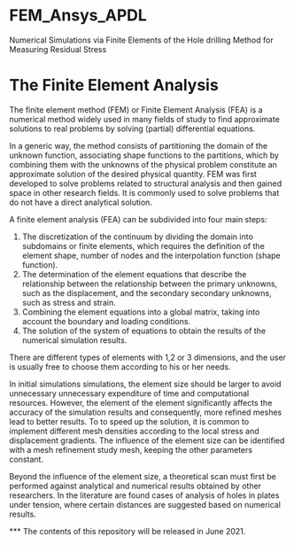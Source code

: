 # FEM_Ansys_APDL

Numerical Simulations via Finite Elements of the Hole drilling Method for Measuring Residual Stress


# The Finite Element Analysis

The finite element method (FEM) or Finite Element Analysis (FEA) is a numerical method widely used in many fields of study to find approximate solutions to real problems by solving (partial) differential equations. 

In a generic way, the method consists of partitioning the domain of the unknown function, associating shape functions to the partitions, which by combining them with the unknowns of the physical problem constitute an approximate solution of the desired physical quantity. FEM was first developed to solve problems related to structural analysis and then gained space in other research fields. 
It is commonly used to solve problems that do not have a direct analytical solution. 

A finite element analysis (FEA) can be subdivided into four main steps:
1. The discretization  of the continuum by dividing the domain into subdomains or finite elements, which requires the definition of the element shape, 
number of nodes and the interpolation function (shape function).
2. The determination of the element equations that describe the relationship between the relationship between the primary unknowns, such as the displacement, and the secondary 
secondary unknowns, such as stress and strain.
3. Combining the element equations into a global matrix, taking into account the boundary and loading conditions.
4. The solution of the system of equations to obtain the results of the numerical simulation results.

There are different types of elements with 1,2 or 3 dimensions, and the user is usually free to choose them according to his or her needs. 

In initial simulations simulations, the element size should be larger to avoid unnecessary unnecessary expenditure of time and computational resources. However, the element of the element significantly affects the accuracy of the simulation results and consequently, more refined meshes lead to better results. To to speed up the solution, it is common to implement different mesh densities according to the local stress and displacement gradients. The influence of the element size can be identified with a mesh refinement study mesh, keeping the other parameters constant.

Beyond the influence of the element size, a theoretical scan must first be performed against analytical and numerical results obtained by other researchers. In the literature are found cases of analysis of holes in plates under tension, where certain distances are suggested based on numerical results. 


*** The contents of this repository will be released in June 2021.
